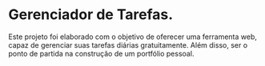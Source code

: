 # Gerenciador de Tarefas.
Este projeto foi elaborado com o objetivo de oferecer uma ferramenta web, capaz de gerenciar suas tarefas diárias gratuitamente. Além disso, ser o ponto de partida na construção de um portfólio pessoal. 
